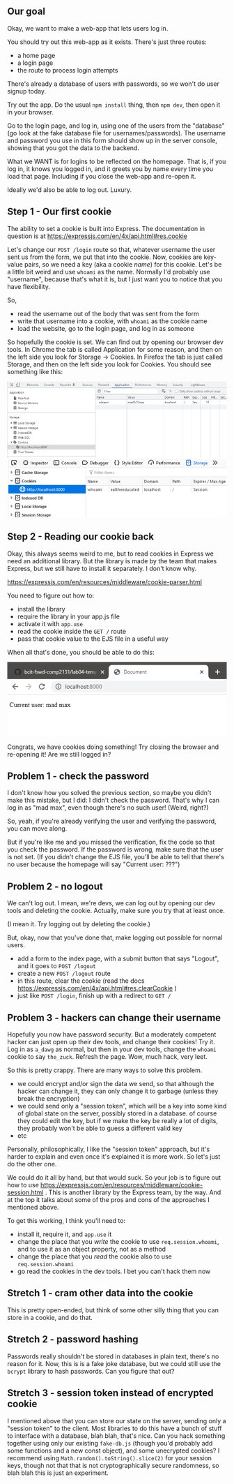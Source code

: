 

## Our goal

Okay, we want to make a web-app that lets users log in.

You should try out this web-app as it exists.   There's just three routes:

* a home page
* a login page
* the route to process login attempts

There's already a database of users with passwords, so we won't do user signup today.

Try out the app.  Do the usual `npm install` thing, then `npm dev`, then open it in your browser.

Go to the login page, and log in, using one of the users from the "database" (go look at the fake database file for usernames/passwords).  The username and password you use in this form should show up in the server console, showing that you got the data to the backend.

What we WANT is for logins to be reflected on the homepage.  That is, if you log in, it knows you logged in, and it greets you by name every time you load that page.  Including if you close the web-app and re-open it.

Ideally we'd also be able to log out.  Luxury.



## Step 1 - Our first cookie

The ability to set a cookie is built into Express.  The documentation in question is at https://expressjs.com/en/4x/api.html#res.cookie

Let's change our `POST /login` route so that, whatever username the user sent us from the form, we put that into the cookie.  Now, cookies are key-value pairs, so we need a key (aka a cookie *name*) for this cookie.  Let's be a little bit weird and use `whoami` as the name.  Normally I'd probably use "username", because that's what it is, but I just want you to notice that you have flexibility.

So,
 * read the username out of the body that was sent from the form
 * write that username into a cookie, with `whoami` as the cookie name
 * load the website, go to the login page, and log in as someone

So hopefully the cookie is set.  We can find out by opening our browser dev tools.  In Chrome the tab is called Application for some reason, and then on the left side you look for Storage -> Cookies.  In Firefox the tab is just called Storage, and then on the left side you look for Cookies.  You should see something like this:

<img src="docs/images/whoami_cookie_ch.png"></img>
<img src="docs/images/whoami_cookie_ff.png"></img>



## Step 2 - Reading our cookie back

Okay, this always seems weird to me, but to read cookies in Express we need an additional library.  But the library is made by the team that makes Express, but we still have to install it separately.  I don't know why.

https://expressjs.com/en/resources/middleware/cookie-parser.html

You need to figure out how to:

* install the library
* require the library in your app.js file
* activate it with `app.use`
* read the cookie inside the `GET /` route
* pass that cookie value to the EJS file in a useful way

When all that's done, you should be able to do this:

<img src="docs/images/working_username_index_page_ch.png"></img>


Congrats, we have cookies doing something!   Try closing the browser and re-opening it!  Are we still logged in?


## Problem 1 - check the password

I don't know how you solved the previous section, so maybe you didn't make this mistake, but I did: I didn't check the password.  That's why I can log in as "mad max", even though there's no such user!  (Weird, right?)

So, yeah, if you're already verifying the user and verifying the password, you can move along.

But if you're like me and you missed the verification, fix the code so that you check the password.  If the password is wrong, make sure that the user is not set.  (If you didn't change the EJS file, you'll be able to tell that there's no user because the homepage will say "Current user: ???")


## Problem 2 - no logout

We can't log out.  I mean, we're devs, we can log out by opening our dev tools and deleting the cookie.  Actually, make sure you try that at least once.

(I mean it.  Try logging out by deleting the cookie.)

But, okay, now that you've done that, make logging out possible for normal users.

* add a form to the index page, with a submit button that says "Logout", and it goes to `POST /logout`
* create a new `POST /logout` route
* in this route, clear the cookie (read the docs https://expressjs.com/en/4x/api.html#res.clearCookie )
* just like `POST /login`, finish up with a redirect to `GET /`


## Problem 3 - hackers can change their username

Hopefully you now have password security.  But a moderately competent hacker can just open up their dev tools, and change their cookies!  Try it.  Log in as `a_dawg` as normal, but then in your dev tools, change the `whoami` cookie to say `the_zuck`.  Refresh the page.  Wow, much hack, very leet.

So this is pretty crappy.  There are many ways to solve this problem.

* we could encrypt and/or sign the data we send, so that although the hacker can change it, they can only change it to garbage (unless they break the encryption)
* we could send only a "session token", which will be a key into some kind of global state on the server, possibly stored in a database.  of course they could edit the key, but if we make the key be really a lot of digits, they probably won't be able to guess a different valid key
* etc

Personally, philosophically, I like the "session token" approach, but it's harder to explain and even once it's explained it is more work.  So let's just do the other one.

We could do it all by hand, but that would suck.  So your job is to figure out how to use https://expressjs.com/en/resources/middleware/cookie-session.html .  This is another library by the Express team, by the way.  And at the top it talks about some of the pros and cons of the approaches I mentioned above.

To get this working, I think you'll need to:

* install it, require it, and `app.use` it
* change the place that you *write* the cookie to use `req.session.whoami`, and to use it as an object property, not as a method
* change the place that you *read* the cookie also to use `req.session.whoami`
* go read the cookies in the dev tools.  I bet you can't hack them now




## Stretch 1 - cram other data into the cookie

This is pretty open-ended, but think of some other silly thing that you can store in a cookie, and do that.

## Stretch 2 - password hashing

Passwords really shouldn't be stored in databases in plain text, there's no reason for it.  Now, this is is a fake joke database, but we could still use the `bcrypt` library to hash passwords.  Can you figure that out?


## Stretch 3 - session token instead of encrypted cookie

I mentioned above that you can store our state on the server, sending only a "session token" to the client.  Most libraries to do this have a bunch of stuff to interface with a database, blah blah, that's nice.  Can you hack something together using only our existing `fake-db.js` (though you'd probably add some functions and a new const object), and some unecrypted cookies?   I recommend using `Math.random().toString().slice(2)` for your session keys, though not that that is not cryptographically secure randomness, so blah blah this is just an experiment.











